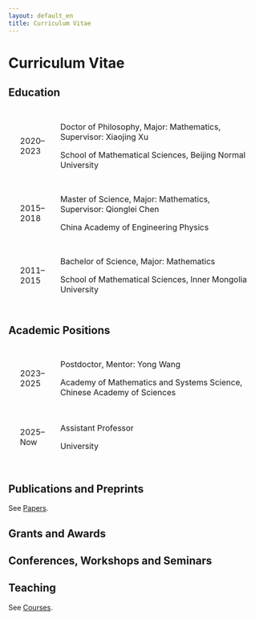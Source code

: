 ```yaml
---
layout: default_en
title: Curriculum Vitae 
---
```


<h1>Curriculum Vitae </h1>

<h2>Education</h2>

<table style="border-collapse:separate; border-spacing:15px 10px;">
<tbody>
<tr>
<td style="width: 10%;">
	<p>2020&ndash;2023</p>
	<!-- <img src="https://xiang-bai.github.io/apple-icon.png" alt="" width="32" /> -->
</td>
<td style="width: 90%;">
<!-- <p>2020&ndash;2023, Doctor of Philosophy</p> -->
<p>Doctor of Philosophy, Major: Mathematics, Supervisor: Xiaojing Xu</p>
<p>School of Mathematical Sciences, Beijing Normal University</p>
</td>
</tr>
<tr>
<td style="width: 10%;">
	<p>2015&ndash;2018</p>
	<!-- <img src="https://xiang-bai.github.io/apple-icon.png" alt="" width="32" /> -->
</td>
<td style="width: 90%;">
<!-- <p>2015&ndash;2018, Master of Science</p> -->
<p>Master of Science, Major: Mathematics, Supervisor: Qionglei Chen</p>
<p>China Academy of Engineering Physics</p>
</td>
</tr>
<tr>
<td style="width: 10%;">
	<p>2011&ndash;2015</p>
	<!-- <img src="https://xiang-bai.github.io/apple-icon.png" alt="" width="32" /> -->
</td>
<td style="width: 90%;">
<!-- <p>2011&ndash;2015, Bachelor of Science</p> -->
<p>Bachelor of Science, Major: Mathematics</p>
<p>School of Mathematical Sciences, Inner Mongolia University</p>
</td>
</tr>
</tbody>
</table>

<h2>Academic Positions</h2>

<table style="border-collapse:separate; border-spacing:15px 10px; border-style: hidden;" border="0">
<tbody>
<tr>
<td style="width: 10%;">
	<p>2023&ndash;2025</p>
	<!-- <img src="https://xiang-bai.github.io/apple-icon.png" alt="" width="32" /> -->
</td>
<td style="width: 90%; height: 100px;">
<p>Postdoctor, Mentor: Yong Wang</p>
<p>Academy of Mathematics and Systems Science, Chinese Academy of Sciences</p>
</td>
</tr>
<tr>
<td style="width: 10%;">
	<p>2025&ndash;Now</p>
	<!-- <img src="https://xiang-bai.github.io/apple-icon.png" alt="" width="32" /> -->
</td>
<td style="width: 90%; height: 100px;">
<p>Assistant Professor</p>
<p>University</p>
</td>
</tr>
</tbody>
</table>

<h2>Publications and Preprints</h2>

See <a href="https://xiang-bai.github.io/papers">Papers</a>.

<h2>Grants and Awards</h2>

<h2>Conferences, Workshops and Seminars</h2>

<h2>Teaching</h2>
See <a href="https://xiang-bai.github.io/course">Courses</a>.
